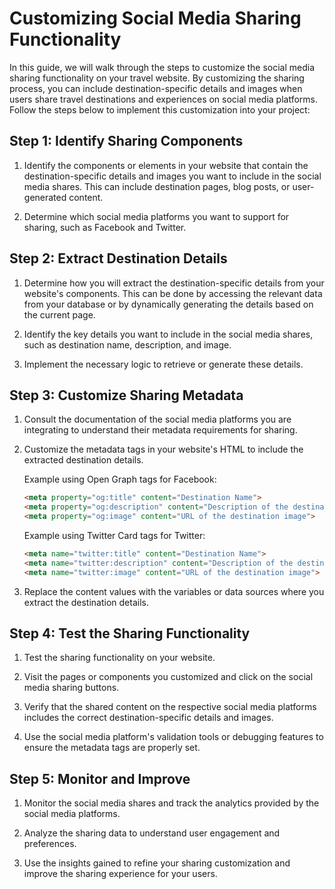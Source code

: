 #  Customizing Social Media Sharing Functionality

In this guide, we will walk through the steps to customize the social media sharing functionality on your travel website. By customizing the sharing process, you can include destination-specific details and images when users share travel destinations and experiences on social media platforms. Follow the steps below to implement this customization into your project:

## Step 1: Identify Sharing Components

1. Identify the components or elements in your website that contain the destination-specific details and images you want to include in the social media shares. This can include destination pages, blog posts, or user-generated content.

2. Determine which social media platforms you want to support for sharing, such as Facebook and Twitter.

## Step 2: Extract Destination Details

1. Determine how you will extract the destination-specific details from your website's components. This can be done by accessing the relevant data from your database or by dynamically generating the details based on the current page.

2. Identify the key details you want to include in the social media shares, such as destination name, description, and image.

3. Implement the necessary logic to retrieve or generate these details.

## Step 3: Customize Sharing Metadata

1. Consult the documentation of the social media platforms you are integrating to understand their metadata requirements for sharing.

2. Customize the metadata tags in your website's HTML to include the extracted destination details.

   Example using Open Graph tags for Facebook:

   ```html
   <meta property="og:title" content="Destination Name">
   <meta property="og:description" content="Description of the destination">
   <meta property="og:image" content="URL of the destination image">
   ```

   Example using Twitter Card tags for Twitter:

   ```html
   <meta name="twitter:title" content="Destination Name">
   <meta name="twitter:description" content="Description of the destination">
   <meta name="twitter:image" content="URL of the destination image">
   ```

3. Replace the content values with the variables or data sources where you extract the destination details.

## Step 4: Test the Sharing Functionality

1. Test the sharing functionality on your website.

2. Visit the pages or components you customized and click on the social media sharing buttons.

3. Verify that the shared content on the respective social media platforms includes the correct destination-specific details and images.

4. Use the social media platform's validation tools or debugging features to ensure the metadata tags are properly set.

## Step 5: Monitor and Improve

1. Monitor the social media shares and track the analytics provided by the social media platforms.

2. Analyze the sharing data to understand user engagement and preferences.

3. Use the insights gained to refine your sharing customization and improve the sharing experience for your users.

